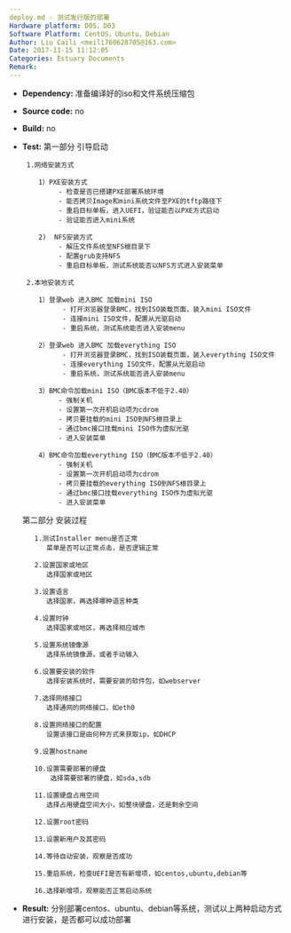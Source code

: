 ```yaml
---
deploy.md - 测试发行版的部署
Hardware platform: D05，D03
Software Platform: CentOS，Ubuntu，Debian
Author: Liu Caili <meili760628705@163.com>  
Date: 2017-11-15 11:12:05  
Categories: Estuary Documents  
Remark:
---
```


- **Dependency:**
    准备编译好的iso和文件系统压缩包

- **Source code:**
    no

- **Build:**
    no

- **Test:**
  第一部分  引导启动
       
       1.网络安装方式
          
          1）PXE安装方式
               - 检查是否已搭建PXE部署系统环境
               - 能否拷贝Image和mini系统文件至PXE的tftp路径下
               - 重启目标单板，进入UEFI，验证能否以PXE方式启动
               - 验证能否进入mini系统
               
          2)  NFS安装方式
               - 解压文件系统至NFS根目录下
               - 配置grub支持NFS
               - 重启目标单板，测试系统能否以NFS方式进入安装菜单
        
       2.本地安装方式
          
          1）登录web 进入BMC 加载mini ISO
                - 打开浏览器登录BMC，找到ISO装载页面，装入mini ISO文件
                - 连接mini ISO文件，配置从光驱启动
                - 重启系统，测试系统能否进入安装menu
                
          2）登录web 进入BMC 加载everything ISO
                - 打开浏览器登录BMC，找到ISO装载页面，装入everything ISO文件
                - 连接everything ISO文件，配置从光驱启动
                - 重启系统，测试系统能否进入安装menu
                
          3）BMC命令加载mini ISO（BMC版本不低于2.40）
               - 强制关机
               - 设置第一次开机启动项为cdrom
               - 拷贝要挂载的mini ISO到NFS根目录上
               - 通过bmc接口挂载mini ISO作为虚拟光驱
               - 进入安装菜单
          
          4）BMC命令加载everything ISO（BMC版本不低于2.40）
               - 强制关机
               - 设置第一次开机启动项为cdrom
               - 拷贝要挂载的everything ISO到NFS根目录上
               - 通过bmc接口挂载everything ISO作为虚拟光驱
               - 进入安装菜单     
  
  第二部分  安装过程
         
         1.测试Installer menu是否正常
            菜单是否可以正常点击，是否逻辑正常
            
         2.设置国家或地区
            选择国家或地区
            
         3.设置语言
            选择国家，再选择哪种语言种类
            
         4.设置时钟
            选择国家或地区，再选择相应城市
            
         5.设置系统镜像源
            选择系统镜像源，或者手动输入
            
         6.设置要安装的软件
            选择安装系统时，需要安装的软件包，如webserver
            
         7.选择网络接口
            选择通网的网络接口，如eth0
            
         8.设置网络接口的配置
            设置该接口是由何种方式来获取ip，如DHCP
            
         9.设置hostname
            
         10.设置需要部署的硬盘
             选择需要部署的硬盘，如sda,sdb
            
         11.设置硬盘占用空间
            选择占用硬盘空间大小，如整块硬盘，还是剩余空间
            
         12.设置root密码
             
         13.设置新用户及其密码
         
         14.等待自动安装，观察是否成功
         
         15.重启系统，检查UEFI是否有新增项，如centos,ubuntu,debian等
         
         16.选择新增项，观察能否正常启动系统
  

- **Result:**
        分别部署centos、ubuntu、debian等系统，测试以上两种启动方式进行安装，是否都可以成功部署

